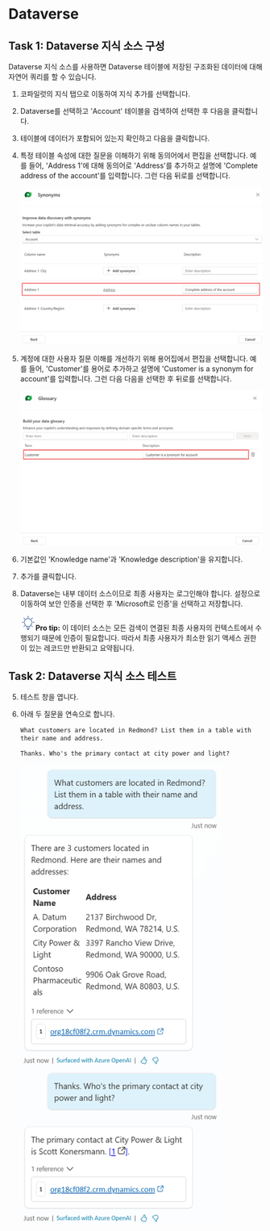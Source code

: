 # Dataverse 

## Task 1: Dataverse 지식 소스 구성

Dataverse 지식 소스를 사용하면 Dataverse 테이블에 저장된 구조화된
데이터에 대해 자연어 쿼리를 할 수 있습니다.

1.  코파일럿의 지식 탭으로 이동하여 지식 추가를 선택합니다.

2.  Dataverse를 선택하고 \'Account\' 테이블을 검색하여 선택한 후 다음을 클릭합니다.

3.  테이블에 데이터가 포함되어 있는지 확인하고 다음을 클릭합니다.

4.  특정 테이블 속성에 대한 질문을 이해하기 위해 동의어에서 편집을 선택합니다. 예를 들어, \'Address 1\'에 대해 동의어로 \'Address\'를 추가하고 설명에 \'Complete address of the account\'를 입력합니다. 그런 다음 뒤로를 선택합니다.

    <img src="./images/image12.png">

5.  계정에 대한 사용자 질문 이해를 개선하기 위해 용어집에서 편집을 선택합니다. 예를 들어, \'Customer\'를 용어로 추가하고 설명에 \'Customer is a synonym for account\'를 입력합니다. 그런 다음 다음을 선택한 후 뒤로를 선택합니다.

    <img src="./images/image13.png">

6.  기본값인 \'Knowledge name\'과 \'Knowledge description\'을 유지합니다.

7.  추가를 클릭합니다.

1.  Dataverse는 내부 데이터 소스이므로 최종 사용자는 로그인해야 합니다. 설정으로 이동하여 보안 인증을 선택한 후 \'Microsoft로 인증\'을 선택하고 저장합니다.

    <img src="./images/image4.svg" width="30">**Pro tip:** 이 데이터 소스는 모든 검색이 연결된 최종 사용자의 컨텍스트에서 수행되기 때문에 인증이 필요합니다. 따라서 최종 사용자가 최소한 읽기 액세스 권한이 있는 레코드만 반환되고 요약됩니다.

## Task 2: Dataverse 지식 소스 테스트

5.  테스트 창을 엽니다.

6.  아래 두 질문을 연속으로 합니다.

    ```
    What customers are located in Redmond? List them in a table with their name and address.
    ```

    ```
    Thanks. Who's the primary contact at city power and light?
    ```

    <img src="./images/image14.png" width="400">

